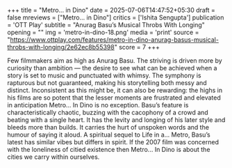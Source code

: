 +++
title = "Metro... in Dino"
date = 2025-07-06T14:47:52+05:30
draft = false
mreviews = ["Metro... in Dino"]
critics = ['Ishita Sengupta']
publication = 'OTT Play'
subtitle = "Anurag Basu’s Musical Throbs With Longing"
opening = ""
img = 'metro-in-dino-18.png'
media = 'print'
source = "https://www.ottplay.com/features/metro-in-dino-anurag-basus-musical-throbs-with-longing/2e62ec8b55398"
score = 7
+++

Few filmmakers aim as high as Anurag Basu. The striving is driven more by curiosity than ambition — the desire to see what can be achieved when a story is set to music and punctuated with whimsy. The symphony is rapturous but not guaranteed, making his storytelling both messy and distinct. Inconsistent as this might be, it can also be rewarding: the highs in his films are so potent that the lesser moments are frustrated and elevated in anticipation Metro... In Dino is no exception. Basu’s feature is characteristically chaotic, buzzing with the cacophony of a crowd and beating with a single heart. It has the levity and longing of his later style and bleeds more than builds. It carries the hurt of unspoken words and the humour of saying it aloud. A spiritual sequel to Life in a... Metro, Basu’s latest has similar vibes but differs in spirit. If the 2007 film was concerned with the loneliness of citied existence then Metro... In Dino is about the cities we carry within ourselves.
